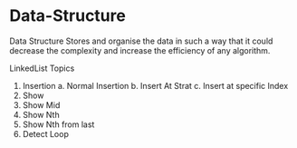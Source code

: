 # Data-Structure
Data Structure Stores and organise the data in such a way that it could decrease the complexity and increase the efficiency of any algorithm.


LinkedList Topics
1. Insertion 
	   a. Normal Insertion
	   b. Insert At Strat
	   c. Insert at specific Index
2. Show
3. Show Mid
4. Show Nth
5. Show Nth from last
6. Detect Loop
